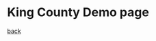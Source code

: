 
# King County Demo page

<div class="flourish-embed flourish-chart" data-src="visualisation/11109444"><script src="https://public.flourish.studio/resources/embed.js"></script></div>


[back](../readme.md)